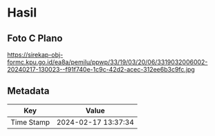 # Hasil

## Foto C Plano

https://sirekap-obj-formc.kpu.go.id/ea8a/pemilu/ppwp/33/19/03/20/06/3319032006002-20240217-130023--f91f740e-1c9c-42d2-acec-312ee6b3c9fc.jpg


## Metadata

| Key        | Value               |
| ---------- | ------------------- |
| Time Stamp | 2024-02-17 13:37:34 |




